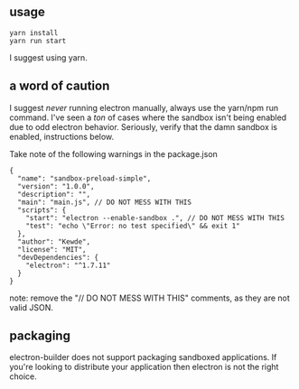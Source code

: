 ## usage

```
yarn install
yarn run start
```
I suggest using yarn.

## a word of caution

I suggest _never_ running electron manually, always use the yarn/npm run command.
I've seen a _ton_ of cases where the sandbox isn't being enabled due to odd electron behavior.
Seriously, verify that the damn sandbox is enabled, instructions below.

Take note of the following warnings in the package.json
```
{
  "name": "sandbox-preload-simple",
  "version": "1.0.0",
  "description": "",
  "main": "main.js", // DO NOT MESS WITH THIS
  "scripts": {
    "start": "electron --enable-sandbox .", // DO NOT MESS WITH THIS
    "test": "echo \"Error: no test specified\" && exit 1"
  },
  "author": "Kewde",
  "license": "MIT",
  "devDependencies": {
    "electron": "^1.7.11"
  }
}
```

note: remove the "// DO NOT MESS WITH THIS" comments, as they are not valid JSON.

## packaging
electron-builder does not support packaging sandboxed applications.
If you're looking to distribute your application then electron is not the right choice.
